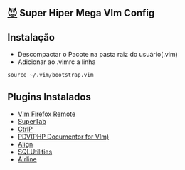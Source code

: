 [:smiling_imp:](https://github.com/rafaelnery "Me") Super Hiper Mega VIm Config
---

Instalação
---
- Descompactar o Pacote na pasta raiz do usuário(.vim)
- Adicionar ao .vimrc a linha 
```viml
source ~/.vim/bootstrap.vim
```

Plugins Instalados
----
 - [VIm Firefox Remote](https://github.com/rafaelnery/vim-firefoxremote "Let's Go")
 - [SuperTab](https://github.com/vim-scripts/SuperTab "Go!")
 - [CtrlP](https://github.com/kien/ctrlp.vim "Vai!")
 - [PDV(PHP Documentor for VIm)](https://github.com/vim-scripts/PDV--phpDocumentor-for-Vim "Go To GitHub Project")
 - [Align](https://github.com/vim-scripts/Align )
 - [SQLUtilities](https://github.com/vim-scripts/SQLUtilities)
 - [Airline](https://github.com/bling/vim-airline "Fly to Airline")


